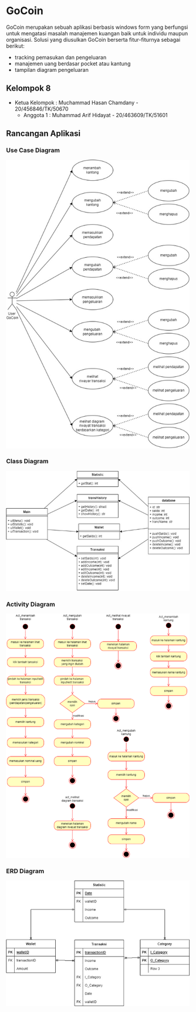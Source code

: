 # GoCoin
GoCoin merupakan sebuah aplikasi berbasis windows form yang berfungsi untuk mengatasi masalah manajemen kuangan baik untuk individu maupun organisasi. 
Solusi yang diusulkan GoCoin berserta fitur-fiturnya sebagai berikut: 
- tracking pemasukan dan pengeluaran 
- manajemen uang berdasar pocket atau kantung 
- tampilan diagram pengeluaran


## Kelompok 8
- Ketua Kelompok	: Muchammad Hasan Chamdany - 20/456846/TK/50670
	- Anggota 1		: Muhammad Arif Hidayat - 20/463609/TK/51601

## Rancangan Aplikasi
<div class="Usecase"> 
	<h3>Use Case Diagram</h3>
	<img src="./markdown-assets/1.jpg" width="500" alt="usecase diagram" />
</div>
<div class="classdiagram"> 
	<h3>Class Diagram</h3>
	<img src="./markdown-assets/2.jpg" width="500" alt="class diagram" />
</div>
<div class="activity_diagram"> 
	<h3>Activity Diagram</h3>
	<img src="./markdown-assets/FixActivityDiagramGoCoin.png" width="500" alt="activity diagram" />
	<!-- <img src="./markdown-assets/AD1.jpg" width="200" alt="usecase diagram" />
	<img src="./markdown-assets/AD2.jpg" width="200" alt="usecase diagram" />
	<img src="./markdown-assets/AD3.jpg" width="200" alt="usecase diagram" />
	<img src="./markdown-assets/AD4.jpg" width="200" alt="usecase diagram" />
	<img src="./markdown-assets/AD5.jpg" width="500" alt="usecase diagram" />
	<img src="./markdown-assets/AD6.jpg" width="300" alt="usecase diagram" /> -->
</div>
<div class="erd_diagram"> 
	<h3>ERD Diagram</h3>
	<img src="./markdown-assets/ERD-GoCoin.jpg" width="500" alt="class diagram" />
</div>
